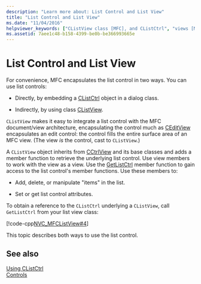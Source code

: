 ```yaml
---
description: "Learn more about: List Control and List View"
title: "List Control and List View"
ms.date: "11/04/2016"
helpviewer_keywords: ["CListView class [MFC], and CListCtrl", "views [MFC], list and list control", "CListCtrl class [MFC], and CListView", "list views [MFC]", "list controls [MFC], List view"]
ms.assetid: 7aee1c48-b158-4399-be0b-be366993665e
---
```

# List Control and List View

For convenience, MFC encapsulates the list control in two ways. You can use list controls:

- Directly, by embedding a [CListCtrl](reference/clistctrl-class.md) object in a dialog class.

- Indirectly, by using class [CListView](reference/clistview-class.md).

`CListView` makes it easy to integrate a list control with the MFC document/view architecture, encapsulating the control much as [CEditView](reference/ceditview-class.md) encapsulates an edit control: the control fills the entire surface area of an MFC view. (The view *is* the control, cast to `CListView`.)

A `CListView` object inherits from [CCtrlView](reference/cctrlview-class.md) and its base classes and adds a member function to retrieve the underlying list control. Use view members to work with the view as a view. Use the [GetListCtrl](reference/clistview-class.md#getlistctrl) member function to gain access to the list control's member functions. Use these members to:

- Add, delete, or manipulate "items" in the list.

- Set or get list control attributes.

To obtain a reference to the `CListCtrl` underlying a `CListView`, call `GetListCtrl` from your list view class:

[!code-cpp[NVC_MFCListView#4](../atl/reference/codesnippet/cpp/list-control-and-list-view_1.cpp)]

This topic describes both ways to use the list control.

## See also

[Using CListCtrl](using-clistctrl.md)<br/>
[Controls](controls-mfc.md)

